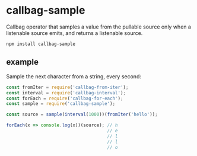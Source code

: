 # callbag-sample

Callbag operator that samples a value from the pullable source only when a listenable source emits, and returns a listenable source.

`npm install callbag-sample`

## example

Sample the next character from a string, every second:

```js
const fromIter = require('callbag-from-iter');
const interval = require('callbag-interval');
const forEach = require('callbag-for-each');
const sample = require('callbag-sample');

const source = sample(interval(1000))(fromIter('hello'));

forEach(x => console.log(x))(source); // h
                                      // e
                                      // l
                                      // l
                                      // o
```
